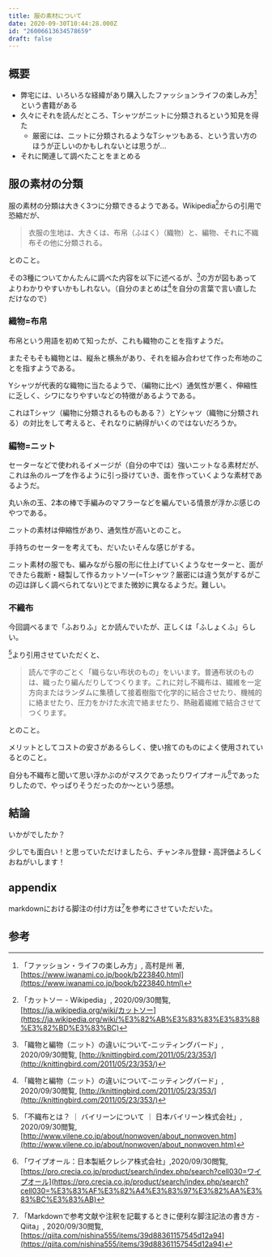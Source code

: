 ```yaml
---
title: 服の素材について
date: 2020-09-30T10:44:28.000Z
id: "26006613634578659"
draft: false
---
```

## 概要

- 弊宅には、いろいろな経緯があり購入したファッションライフの楽しみ方[^1] という書籍がある
- 久々にそれを読んだところ、Tシャツがニットに分類されるという知見を得た
    - 厳密には、ニットに分類されるようなTシャツもある、という言い方のほうが正しいのかもしれないとは思うが...
- それに関連して調べたことをまとめる

## 服の素材の分類

服の素材の分類は大きく3つに分類できるようである。Wikipedia[^2]からの引用で恐縮だが、

> 衣服の生地は、大きくは、布帛（ふはく）（織物）と、編物、それに不織布その他に分類される。

とのこと。

その3種についてかんたんに調べた内容を以下に述べるが、[^3]の方が図もあってよりわかりやすいかもしれない。（自分のまとめは[^3]を自分の言葉で言い直しただけなので）

### 織物=布帛

布帛という用語を初めて知ったが、これも織物のことを指すようだ。

またそもそも織物とは、縦糸と横糸があり、それを組み合わせて作った布地のことを指すようである。

Yシャツが代表的な織物に当たるようで、（編物に比べ）通気性が悪く、伸縮性に乏しく、シワになりやすいなどの特徴があるようである。

これはTシャツ（編物に分類されるものもある？）とYシャツ（織物に分類される）の対比をして考えると、それなりに納得がいくのではないだろうか。

### 編物=ニット

セーターなどで使われるイメージが（自分の中では）強いニットなる素材だが、これは糸のループを作るように引っ掛けていき、面を作っていくような素材であるようだ。

丸い糸の玉、2本の棒で手編みのマフラーなどを編んでいる情景が浮かぶ感じのやつである。

ニットの素材は伸縮性があり、通気性が高いとのこと。

手持ちのセーターを考えても、だいたいそんな感じがする。

ニット素材の服でも、編みながら服の形に仕上げていくようなセーターと、面ができたら裁断・縫製して作るカットソー(=Tシャツ？厳密には違う気がするがこの辺は詳しく調べられてない)とでまた微妙に異なるようだ。難しい。

### 不織布

今回調べるまで「ふおりふ」とか読んでいたが、正しくは「ふしょくふ」らしい。

[^4]より引用させていただくと、

> 読んで字のごとく「織らない布状のもの」をいいます。普通布状のものは、織ったり編んだりしてつくります。これに対し不織布は、繊維を一定方向またはランダムに集積して接着樹脂で化学的に結合させたり、機械的に絡ませたり、圧力をかけた水流で絡ませたり、熱融着繊維で結合させてつくります。

とのこと。

メリットとしてコストの安さがあるらしく、使い捨てのものによく使用されているとのこと。

自分も不織布と聞いて思い浮かぶのがマスクであったりワイプオール[^5]であったりしたので、やっぱりそうだったのか〜という感想。

## 結論

いかがでしたか？

少しでも面白い！と思っていただけましたら、チャンネル登録・高評価よろしくおねがいします！

## appendix
markdownにおける脚注の付け方は[^6]を参考にさせていただいた。

## 参考

[^1]: 「ファッション・ライフの楽しみ方」, 高村是州 著, [https://www.iwanami.co.jp/book/b223840.html](https://www.iwanami.co.jp/book/b223840.html)

[^2]: 「カットソー - Wikipedia」, 2020/09/30閲覧, [https://ja.wikipedia.org/wiki/カットソー](https://ja.wikipedia.org/wiki/%E3%82%AB%E3%83%83%E3%83%88%E3%82%BD%E3%83%BC)

[^3]: 「織物と編物（ニット）の違いについて-ニッティングバード」, 2020/09/30閲覧, [http://knittingbird.com/2011/05/23/353/](http://knittingbird.com/2011/05/23/353/)

[^4]: 「不織布とは？ ｜ バイリーンについて ｜ 日本バイリーン株式会社」, 2020/09/30閲覧, [http://www.vilene.co.jp/about/nonwoven/about_nonwoven.htm](http://www.vilene.co.jp/about/nonwoven/about_nonwoven.htm)

[^5]: 「ワイプオール：日本製紙クレシア株式会社」,2020/09/30閲覧, [https://pro.crecia.co.jp/product/search/index.php/search?cell030=ワイプオール](https://pro.crecia.co.jp/product/search/index.php/search?cell030=%E3%83%AF%E3%82%A4%E3%83%97%E3%82%AA%E3%83%BC%E3%83%AB)

[^6]: 「Markdownで参考文献や注釈を記載するときに便利な脚注記法の書き方 - Qiita」, 2020/09/30閲覧, [https://qiita.com/nishina555/items/39d88361157545d12a94](https://qiita.com/nishina555/items/39d88361157545d12a94)
